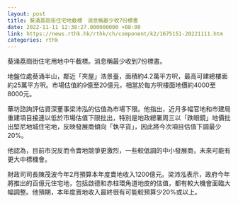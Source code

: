 ```yaml
---
layout: post
title: 葵涌荔崗街住宅地截標　消息稱最少收7份標書
date: 2022-11-11 12:38:27.000000000 +08:00
link: https://news.rthk.hk/rthk/ch/component/k2/1675151-20221111.htm
categories: rthk
---
```


葵涌荔崗街住宅用地中午截標。消息稱最少收到7份標書。

地盤位處葵涌半山，鄰近「夾屋」浩景臺，面積約4.2萬平方呎，最高可建總樓面約25萬平方呎。市場估值約9億至20億元，相當於每方呎樓面地價約4000至8000元。

華坊諮詢評估資深董事梁沛泓的估值為市場下限。他指出，近月多幅官地和市建局重建項目接連以低於市場估值下限批出，特別是地政總署周三以「跌眼鏡」地價批出堅尼地城住宅地，反映發展商傾向「執平貨」，因此將今次項目估值下調最少20%。

他認為，目前市況反而令賣地競爭更激烈，一些較低調的中小發展商，未來可能有更大中標機會。

財政司司長陳茂波今年2月預算本年度賣地收入1200億元。梁沛泓表示，政府今年將推出的百億元住宅地，包括啟德和赤柱環角道地皮的估值，都有較大機會面臨大幅調整。他預期，本年度賣地收入最終很有可能較預算少20%或以上。
